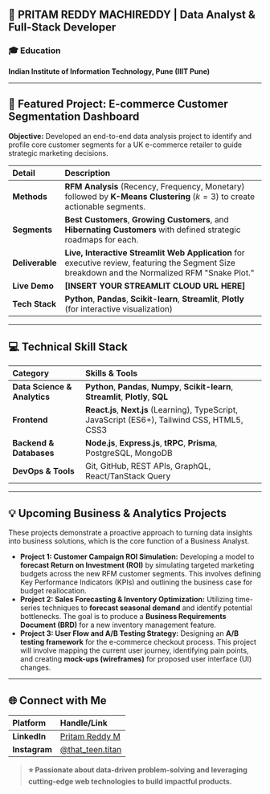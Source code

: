 ## 🌟 **PRITAM REDDY MACHIREDDY** | **Data Analyst & Full-Stack Developer**

### 🎓 **Education**
**Indian Institute of Information Technology, Pune (IIIT Pune)**

---

## 🚀 **Featured Project: E-commerce Customer Segmentation Dashboard**

**Objective:** Developed an end-to-end data analysis project to identify and profile core customer segments for a UK e-commerce retailer to guide strategic marketing decisions.

| Detail | Description |
| :--- | :--- |
| **Methods** | **RFM Analysis** (Recency, Frequency, Monetary) followed by **K-Means Clustering** ($k=3$) to create actionable segments. |
| **Segments** | **Best Customers**, **Growing Customers**, and **Hibernating Customers** with defined strategic roadmaps for each. |
| **Deliverable** | **Live, Interactive Streamlit Web Application** for executive review, featuring the Segment Size breakdown and the Normalized RFM "Snake Plot." |
| **Live Demo** | **[INSERT YOUR STREAMLIT CLOUD URL HERE]** |
| **Tech Stack** | **Python**, **Pandas**, **Scikit-learn**, **Streamlit**, **Plotly** (for interactive visualization) |

---

## 💻 **Technical Skill Stack**

| Category | Skills & Tools |
| :--- | :--- |
| **Data Science & Analytics** | **Python**, **Pandas**, **Numpy**, **Scikit-learn**, **Streamlit**, **Plotly**, **SQL** |
| **Frontend** | **React.js**, **Next.js** (Learning), TypeScript, JavaScript (ES6+), Tailwind CSS, HTML5, CSS3 |
| **Backend & Databases** | **Node.js**, **Express.js**, **tRPC**, **Prisma**, PostgreSQL, MongoDB |
| **DevOps & Tools** | Git, GitHub, REST APIs, GraphQL, React/TanStack Query |

---

## 💡 **Upcoming Business & Analytics Projects**

These projects demonstrate a proactive approach to turning data insights into business solutions, which is the core function of a Business Analyst.

* **Project 1: Customer Campaign ROI Simulation:** Developing a model to **forecast Return on Investment (ROI)** by simulating targeted marketing budgets across the new RFM customer segments. This involves defining Key Performance Indicators (KPIs) and outlining the business case for budget reallocation.
* **Project 2: Sales Forecasting & Inventory Optimization:** Utilizing time-series techniques to **forecast seasonal demand** and identify potential bottlenecks. The goal is to produce a **Business Requirements Document (BRD)** for a new inventory management feature.
* **Project 3: User Flow and A/B Testing Strategy:** Designing an **A/B testing framework** for the e-commerce checkout process. This project will involve mapping the current user journey, identifying pain points, and creating **mock-ups (wireframes)** for proposed user interface (UI) changes.

---

## 🌐 **Connect with Me**

| Platform | Handle/Link |
| :--- | :--- |
| **LinkedIn** | [Pritam Reddy M](https://www.linkedin.com/in/PritamReddyM) |
| **Instagram** | [@that\_teen.titan](https://www.instagram.com/that_teen.titan) |

> **⭐ Passionate about data-driven problem-solving and leveraging cutting-edge web technologies to build impactful products.**
